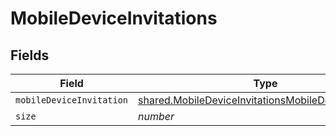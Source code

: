 # MobileDeviceInvitations


## Fields

| Field                                                                                                                               | Type                                                                                                                                | Required                                                                                                                            | Description                                                                                                                         | Example                                                                                                                             |
| ----------------------------------------------------------------------------------------------------------------------------------- | ----------------------------------------------------------------------------------------------------------------------------------- | ----------------------------------------------------------------------------------------------------------------------------------- | ----------------------------------------------------------------------------------------------------------------------------------- | ----------------------------------------------------------------------------------------------------------------------------------- |
| `mobileDeviceInvitation`                                                                                                            | [shared.MobileDeviceInvitationsMobileDeviceInvitation](../../../sdk/models/shared/mobiledeviceinvitationsmobiledeviceinvitation.md) | :heavy_minus_sign:                                                                                                                  | N/A                                                                                                                                 |                                                                                                                                     |
| `size`                                                                                                                              | *number*                                                                                                                            | :heavy_minus_sign:                                                                                                                  | N/A                                                                                                                                 | 1                                                                                                                                   |